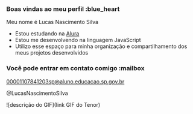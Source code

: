 ### Boas vindas ao meu perfil :blue_heart

Meu nome é Lucas Nascimento Silva

- Estou estudando na [Alura](https://www.alura.com.br)
- Estou me desenvolvendo na linguagem JavaScript
- Utilizo esse espaço para minha organização e compartilhamento dos meus projetos desenvolvidos

### Você pode entrar em contato comigo :mailbox

00001107841203sp@aluno.educacao.sp.gov.br

@LucasNascimentoSilva

![descrição do GIF](link GIF do Tenor)



